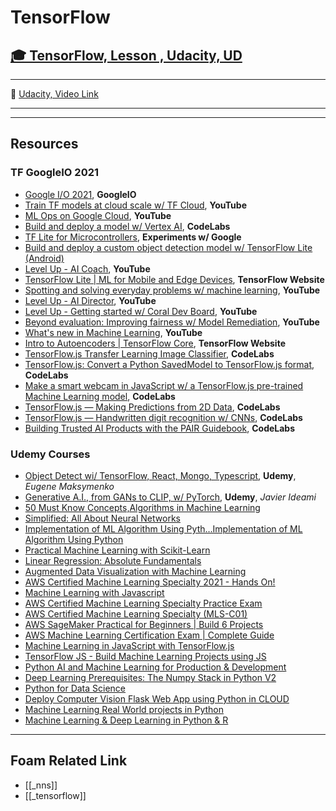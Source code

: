 # TensorFlow

## [🎓 TensorFlow, Lesson , Udacity, UD]()

---

🎥 [Udacity, Video Link]()

---

---

## Resources

### TF GoogleIO 2021

- [Google I/O 2021](https://events.google.com/io/session/4c81862b-95db-4a0a-94f0-61425fcec6f0?lng=en), **GoogleIO**
- [Train TF models at cloud scale w/ TF Cloud](https://www.youtube.com/watch?v=v4OZzDlv3aI), **YouTube**
- [ML Ops on Google Cloud](https://www.youtube.com/watch?v=tDZAiT6YNfo), **YouTube**
- [Build and deploy a model w/ Vertex AI](https://codelabs.developers.google.com/codelabs/vertex-ai-custom-models#0), **CodeLabs**
- [TF Lite for Microcontrollers](https://experiments.withgoogle.com/collection/tfliteformicrocontrollers), **Experiments w/ Google**
- [Build and deploy a custom object detection model w/ TensorFlow Lite (Android)](https://codelabs.developers.google.com/tflite-object-detection-android#0)
- [Level Up - AI Coach](https://www.youtube.com/watch?v=hH2kENvQe8s), **YouTube**
- [TensorFlow Lite | ML for Mobile and Edge Devices](https://www.tensorflow.org/lite), **TensorFlow Website**
- [Spotting and solving everyday problems w/ machine learning](https://www.youtube.com/watch?v=_1QtMPuYIVw), **YouTube**
- [Level Up - AI Director](https://www.youtube.com/watch?v=jIyM_qT9RZw), **YouTube**
- [Level Up - Getting started w/ Coral Dev Board](https://www.youtube.com/watch?v=-RpNI4ZrfIM), **YouTube**
- [Beyond evaluation: Improving fairness w/ Model Remediation](https://www.youtube.com/watch?v=toPJiD1ha_4), **YouTube**
- [What's new in Machine Learning](https://www.youtube.com/watch?v=qKkjCQlS1g4), **YouTube**
- [Intro to Autoencoders | TensorFlow Core](https://www.tensorflow.org/tutorials/generative/autoencoder), **TensorFlow Website**
- [TensorFlow.js Transfer Learning Image Classifier](https://codelabs.developers.google.com/codelabs/tensorflowjs-teachablemachine-codelab#0), **CodeLabs**
- [TensorFlow.js: Convert a Python SavedModel to TensorFlow.js format](https://codelabs.developers.google.com/codelabs/tensorflowjs-convert-python-savedmodel#0), **CodeLabs**
- [Make a smart webcam in JavaScript w/ a TensorFlow.js pre-trained Machine Learning model](https://codelabs.developers.google.com/codelabs/tensorflowjs-object-detection#0), **CodeLabs**
- [TensorFlow.js — Making Predictions from 2D Data](https://codelabs.developers.google.com/codelabs/tfjs-training-regression#0), **CodeLabs**
- [TensorFlow.js — Handwritten digit recognition w/ CNNs](https://codelabs.developers.google.com/codelabs/tfjs-training-classfication#0), **CodeLabs**
- [Building Trusted AI Products with the PAIR Guidebook](https://codelabs.developers.google.com/codelabs/pair-guidebook#0), **CodeLabs**

### Udemy Courses

- [Object Detect wi/ TensorFlow, React, Mongo, Typescript](https://www.udemy.com/course-dashboard-redirect/?course_id=3682704), **Udemy**, _Eugene Maksymenko_
- [Generative A.I., from GANs to CLIP, w/ PyTorch](https://www.udemy.com/course-dashboard-redirect/?course_id=4033434), **Udemy**, _Javier Ideami_
- [50 Must Know Concepts,Algorithms in Machine Learning](https://www.udemy.com/course/must-know-in-machine-learning/learn/lecture/16660786?start=0#content)
- [Simplified: All About Neural Networks](https://www.udemy.com/course/simplified-all-about-neural-networks/learn/lecture/23938082?start=0#content)
- [Implementation of ML Algorithm Using Pyth…Implementation of ML Algorithm Using Python](https://www.udemy.com/course/implementation-of-ml-algorithm-using-python/learn/lecture/22766701?start=0#content)
- [Practical Machine Learning with Scikit-Learn](https://www.udemy.com/course/machine-learning-one-hour/learn/lecture/20439617?start=0#content)
- [Linear Regression: Absolute Fundamentals](https://www.udemy.com/course/machine-learning-linear-regression-absolute-fundamentals/learn/lecture/20990298?start=0#content)
- [Augmented Data Visualization with Machine Learning](https://www.udemy.com/course/machinelearning-analytics/learn/lecture/14125587?start=0#content)
- [AWS Certified Machine Learning Specialty 2021 - Hands On!](https://www.udemy.com/course/aws-machine-learning/learn/lecture/16397664?start=0#content)
- [Machine Learning with Javascript](https://www.udemy.com/course/machine-learning-with-javascript/learn/lecture/12076466?start=0#content)
- [AWS Certified Machine Learning Specialty Practice Exam](https://www.udemy.com/course/aws-machine-learning-practice-exam/learn/quiz/4713424#content)
- [AWS Certified Machine Learning Specialty (MLS-C01)](https://www.udemy.com/course/aws-machine-learning-a-complete-guide-with-python/learn/lecture/17424622?start=0#content)
- [AWS SageMaker Practical for Beginners | Build 6 Projects](https://www.udemy.com/course/practical-aws-sagemaker-6-real-world-case-studies/)
- [AWS Machine Learning Certification Exam | Complete Guide](https://www.udemy.com/course/amazon-web-services-machine-learning/)
- [Machine Learning in JavaScript with TensorFlow.js](https://www.udemy.com/course/machine-learning-in-javascript-with-tensorflow-js/learn/lecture/15381100?start=0#content)
- [TensorFlow JS - Build Machine Learning Projects using JS](https://www.udemy.com/course/tensorflow-js-build-machine-learning-projects-using-js/learn/lecture/22759387?start=0#content)
- [Python AI and Machine Learning for Production & Development](https://www.udemy.com/course/techlatestnet-ai-ml/learn/lecture/16104909?start=0#content)
- [Deep Learning Prerequisites: The Numpy Stack in Python V2](https://www.udemy.com/course/numpy-python/learn/lecture/19394354?start=0#content)
- [Python for Data Science](https://www.udemy.com/course/top-python-for-data-science-course/)
- [Deploy Computer Vision Flask Web App using Python in CLOUD](https://www.udemy.com/course/deploy-image-classification-flask-web-app-in-pythonanywhere/)
- [Machine Learning Real World projects in Python](https://www.udemy.com/course/machine-learning-real-world-projects-in-python/)
- [Machine Learning & Deep Learning in Python & R](https://www.udemy.com/course/data_science_a_to_z/)

---

## Foam Related Link

- [[_nns]]
- [[_tensorflow]]
